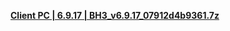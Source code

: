 
**[ Client PC | 6.9.17 | BH3_v6.9.17_07912d4b9361.7z ](https://bh3rd-beta.bh3.com/ptpublic/Beta/20230728103440_48X7Dkr25FNBDhbG/BH3_v6.9.17_07912d4b9361.7z)**
